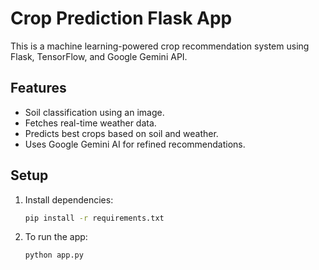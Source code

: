 # Crop Prediction Flask App

This is a machine learning-powered crop recommendation system using Flask, TensorFlow, and Google Gemini API.

## Features
- Soil classification using an image.
- Fetches real-time weather data.
- Predicts best crops based on soil and weather.
- Uses Google Gemini AI for refined recommendations.

## Setup
1. Install dependencies:
   ```sh
   pip install -r requirements.txt

2. To run the app:
    ```sh
    python app.py